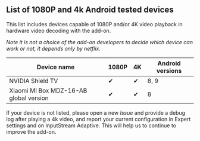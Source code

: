 ## List of 1080P and 4k Android tested devices

This list includes devices capable of 1080P and/or 4K video playback in hardware video decoding with the add-on.

*Note it is not a choice of the add-on developers to decide which device can work or not, it depends only by netflix.*

| Device name                              | 1080P  | 4K     | Android versions |
| ---------------------------------------- | ------ | ------ | ---------------- | 
| NVIDIA Shield TV                         | ✔     | ✔      | 8, 9             |
| Xiaomi MI Box MDZ-16-AB global version   | ✔     | ✔      | 8                |

If your device is not listed, please open a new *Issue* and provide a debug log after playing a 4k video, and report your current configuration in Expert settings and on InputStream Adaptive.
This will help us to continue to improve the add-on.

